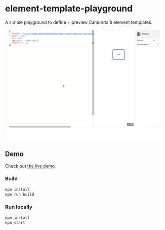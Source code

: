 # element-template-playground

A simple playground to define + preview Camunda 8 element templates.


![Image](./resources/screencapture.gif)

##  Demo

Check out [the live demo](https://bpmn-io.github.io/element-templates-playground).

### Build

```
npm install
npm run build
```

### Run locally

```
npm install
npm start
```
